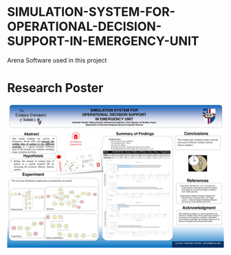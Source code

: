 # SIMULATION-SYSTEM-FOR-OPERATIONAL-DECISION-SUPPORT-IN-EMERGENCY-UNIT

Arena Software used in this project 

# Research Poster 
![](1.png)
